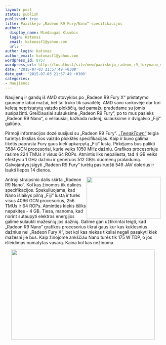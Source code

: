 ```yaml
---
layout: post
status: publish
published: true
title: Paaiškėjo „Radeon R9 Fury/Nano“ specifikacijos
author:
  display_name: Mindaugas Klumbis
  login: Katonas
  email: katonasf1@yahoo.com
  url: ''
author_login: Katonas
author_email: katonasf1@yahoo.com
wordpress_id: 8757
wordpress_url: http://localhost/site/new/paaiskejo_radeon_r9_furynano_specifikacijos_/
date: '2015-07-03 21:57:49 +0300'
date_gmt: '2015-07-03 21:57:49 +0300'
categories:
- Naujienos
---
```

<p>
	Naujienų ir gandų i&scaron; AMD stovyklos po &bdquo;Radeon R9 Fury X&ldquo; pristatymo gauname labai mažai, bet tai truko tik savaitėlę. AMD savo rankovėje dar turi keletą nepristatytų vaizdo plok&scaron;čių, tad pamažu pradedame su jomis susipažinti. Greičiausiai sulauksime &bdquo;Radeon R9 Fury&ldquo;, po to mus pasieks &bdquo;Radeon R9 Nano&ldquo;, o vėliausiai, kažkada rudenį, sulauksime ir dvigalvio &bdquo;Fiji&ldquo; galiūno.</p>
<p>
	Pirmoji informacijos dozė susijusi su &bdquo;Radeon R9 Fury&ldquo;. <em><a href="http://www.tweaktown.com/news/46294/amds-air-cooled-radeon-r9-fury-specs-leaked/index.html">&bdquo;TweakTown&ldquo;</a></em> teigia turintys tikslias &scaron;ios vaizdo plok&scaron;tės specifikacijas. Kaip ir buvo galima tikėtis paprasta Fury gaus kiek apkarpytą &bdquo;Fiji&ldquo; lustą. Pirkėjams bus palikti 3584 GCN procesoriai, kurie veiks 1050 MHz dažniu. Grafikos procesoriuje rasime 224 TMUs ir visus 64 ROPs. Atmintis liks nepaliesta, tad 4 GB veiks efektyviu 1 GHz dažniu ir generuos 512 GB/s duomenų pralaidumą. Galvojantys įsigyti &bdquo;Radeon R9 Fury&ldquo; turėtų pasiruo&scaron;ti 549 JAV dolerius ir laukti liepos 14 dienos.</p>
<p>
	<a href="http://technews.lt/userfiles/Nano2_575px.jpg"><img alt="" src="http://technews.lt/userfiles/Nano2_575px.jpg" style="width: 240px; height: 135px; float: right;" /></a>Antroji straipsnio dalis skirta &bdquo;Radeon R9 Nano&ldquo;. Kol kas žinomos tik dalinės specifikacijos. Spekuliuojama, kad Nano i&scaron;laikys pilną &bdquo;Fiji&ldquo; lustą ir turės visus 4096 GCN procesorius, 256 TMUs ir 64 ROPs. Atminties kiekis i&scaron;liks nepakitęs - 4 GB. Tiesa, manoma, kad norint sutaupyti elektros energijos galime sulaukti mažesnių jos dažnių. Galime gan užtikrintai teigti, kad &bdquo;Radeon R9 Nano&ldquo; grafikos procesorius tikrai gaus kur kas kuklesnius dažnius nei &bdquo;Radeon Fury X&ldquo;, bet kol kas niekas tiksliai negali pasakyti kiek mažesni jie bus. Kaip žinojome ank&scaron;čiau Nano turės tik 175 W TDP, o jos i&scaron;leidimas numatytas vasarą. Kaina kol kas nežinoma.</p>
<p style="text-align: center;">
	<a href="http://technews.lt/userfiles/Fury Nano.JPG"><img alt="" src="http://technews.lt/userfiles/Fury Nano.JPG" style="width: 464px; height: 292px;" /></a></p>
